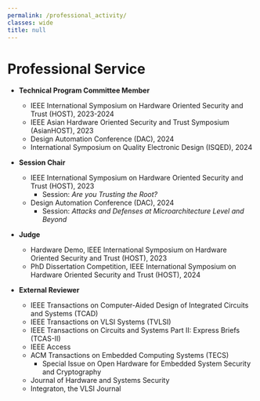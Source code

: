 ```yaml
---
permalink: /professional_activity/
classes: wide
title: null
---
```


# Professional Service

- **Technical Program Committee Member**
	- IEEE International Symposium on Hardware Oriented Security and Trust (HOST), 2023-2024
	- IEEE Asian Hardware Oriented Security and Trust Symposium (AsianHOST), 2023
	- Design Automation Conference (DAC), 2024
	- International Symposium on Quality Electronic Design (ISQED), 2024

- **Session Chair**
	- IEEE International Symposium on Hardware Oriented Security and Trust (HOST), 2023
		- Session: *Are you Trusting the Root?*
	- Design Automation Conference (DAC), 2024
		- Session: *Attacks and Defenses at Microarchitecture Level and Beyond*

- **Judge**
	- Hardware Demo, IEEE International Symposium on Hardware Oriented Security and Trust (HOST), 2023
	- PhD Dissertation Competition, IEEE International Symposium on Hardware Oriented Security and Trust (HOST), 2024

- **External Reviewer**
	- IEEE Transactions on Computer-Aided Design of Integrated Circuits and Systems (TCAD)
	- IEEE Transactions on VLSI Systems (TVLSI)
	- IEEE Transactions on Circuits and Systems Part II: Express Briefs (TCAS-II)
	- IEEE Access
	- ACM Transactions on Embedded Computing Systems (TECS)
		- Special Issue on Open Hardware for Embedded System Security and Cryptography
    - Journal of Hardware and Systems Security
    - Integraton, the VLSI Journal